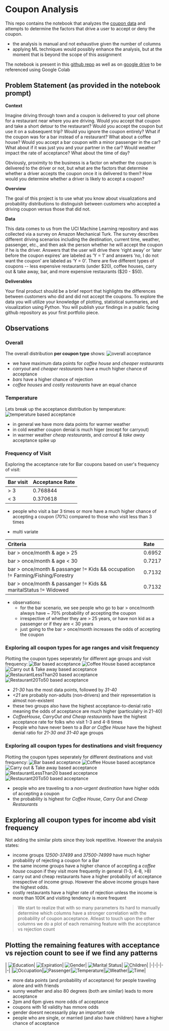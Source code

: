# Coupon Analysis

This repo contains the notebook that analyzes the [coupon data](./data/coupons.csv) and attempts to determine the factors that drive a user to accept or deny the coupon. 
- the analysis is manual and not exhaustive given the number of columns
- applying ML techniques would possibly enhance the analysis, but at the moment that is beyond the scope of this assignment

The notebook is present in this [github repo](./prompt.ipynb) as well as on [google drive](https://colab.research.google.com/drive/1Fm75hjiLj5AfgSSbWp8s4Fu6YLSjDC04?usp=sharing) to be referenced using Google Colab

## Problem Statement (as provided in the notebook prompt)
**Context**

Imagine driving through town and a coupon is delivered to your cell phone for a restaurant near where you are driving. Would you accept that coupon and take a short detour to the restaurant? Would you accept the coupon but use it on a subsequent trip? Would you ignore the coupon entirely? What if the coupon was for a bar instead of a restaurant? What about a coffee house? Would you accept a bar coupon with a minor passenger in the car? What about if it was just you and your partner in the car? Would weather impact the rate of acceptance? What about the time of day?

Obviously, proximity to the business is a factor on whether the coupon is delivered to the driver or not, but what are the factors that determine whether a driver accepts the coupon once it is delivered to them? How would you determine whether a driver is likely to accept a coupon?

**Overview**

The goal of this project is to use what you know about visualizations and probability distributions to distinguish between customers who accepted a driving coupon versus those that did not.

**Data**

This data comes to us from the UCI Machine Learning repository and was collected via a survey on Amazon Mechanical Turk. The survey describes different driving scenarios including the destination, current time, weather, passenger, etc., and then ask the person whether he will accept the coupon if he is the driver. Answers that the user will drive there ‘right away’ or ‘later before the coupon expires’ are labeled as ‘Y = 1’ and answers ‘no, I do not want the coupon’ are labeled as ‘Y = 0’.  There are five different types of coupons -- less expensive restaurants (under \$20), coffee houses, carry out & take away, bar, and more expensive restaurants (\$20 - $50).

**Deliverables**

Your final product should be a brief report that highlights the differences between customers who did and did not accept the coupons.  To explore the data you will utilize your knowledge of plotting, statistical summaries, and visualization using Python. You will publish your findings in a public facing github repository as your first portfolio piece.

## Observations

### Overall
The overall distribution **per coupon type** shows:
![overall acceptance](./images/coupon_acceptance_overall.png)

- we have maximum data points for *coffee house* and *cheaper restaurants*
- *carryout* and *cheaper restaurants* have a much higher chance of acceptance
- *bars* have a higher chance of rejection
- *coffee houses* and *costly restaurants* have an equal chance

### Temperature
Lets break up the acceptance distribution by temperature:
![temperature based acceptance](./images/coupon_acceptance_temperature.png)

- in general we have more data points for warmer weather
- in cold weather coupon denial is much higer (except for carryout)
- in warmer weather *cheap restaurants*, and *carrout & take away* acceptance spike up

### Frequency of Visit
Exploring the acceptance rate for Bar coupons based on user's frequency of visit:

| Bar visit | Acceptance Rate |
|:----------|:----------------|
| > 3 | 0.768844 |
| < 3 | 0.370618 |

- people who visit a bar 3 times or more have a much higher chance of accepting a coupon (70%) compared to those who visit less than 3 times

- multi variate 

| Criteria | Rate |
|:---------|:-----|
| bar > once/month & age > 25 | 0.6952 |
| bar > once/month & age < 30 | 0.7217 |
| bar > once/month & passanger != Kids && occupation != Farming/Fishing/Forestry | 0.7132 |
| bar > once/month & passanger != Kids && maritalStatus != Widowed | 0.7132 |

- observations:
	- for the bar scenario, we see people who go to bar > once/month always have ~ 70% probability of accepting the coupon
	- irrespective of whether they are > 25 years, or have non kid as a passenger or if they are < 30 years
	- just going to the bar > once/month increases the odds of accepting the coupon

### Exploring all coupon types for age ranges and visit frequency
Plotting the coupon types seperately for different age groups and visit frequency:
![Bar based acceptance](./images/coupon_acceptance_Bar.png)
![Coffee House based acceptance](./images/coupon_acceptance_Coffee%20House.png)
![Carry out & Take away based acceptance](./images/coupon_acceptance_Carry%20out%20%26%20Take%20away.png)
![RestaurantLessThan20 based acceptance](./images/coupon_acceptance_Restaurant(_20).png)
![Restaurant20To50 based acceptance](./images/coupon_acceptance_Restaurant(20-50).png)

- *21-30* has the most data points, followed by *31-40*
- *<21* are probably non-adults (non-drivers) and their representation is almost non-existent
- these two groups also have the highest acceptance-to-denial ratio meaning the odds of acceptance are much higher (particulalry in 21-40)
- *CoffeeHouse, CarryOut and Cheap restaurants* have the highest acceptance rate for folks who visit 1-3 and 4-8 times
- People who have never been to a *Bar or Coffee House* have the highest denial ratio for *21-30 and 31-40* age groups

### Exploring all coupon types for destinations and visit frequency
Plotting the coupon types seperately for different destinations and visit frequency:
![Bar based acceptance](./images/coupon_acceptance_Bar_destination.png)
![Coffee House based acceptance](./images/coupon_acceptance_Coffee%20House_destination.png)
![Carry out & Take away based acceptance](./images/coupon_acceptance_Carry%20out%20%26%20Take%20away_destination.png)
![RestaurantLessThan20 based acceptance](./images/coupon_acceptance_Restaurant(_20)_destination.png)
![Restaurant20To50 based acceptance](./images/coupon_acceptance_Restaurant(20-50)_destination.png)

- people who are traveling to a *non-urgent destination* have higher odds of accepting a coupon
- the probability is highest for *Coffee House*, *Carry Out* and *Cheap Restaurants*

## Exploring all coupon types for income abd visit frequency
Not adding the similar plots since they look repetitive. However the analysis states:
- income groups *12500-37499* and *37500-74999* have much higher probability of rejecting a coupon for a Bar
- the same income groups have a higher chance of accepting a *coffee house* coupon if they visit more frequently in general (1-3, 4-8, >8)
 - carry out and cheap restaurants have a higher probabiliy of acceptance irrespective of income group. However the above income groups have the highest odds.
- costly restaurants have a higher rate of rejection unless the income is more than 100K and visiting tendency is more frequent


> We start to realize that with so many parameters its hard to manually determine which columns have a stronger correlation with the probability of coupon acceptance. Atleast to touch upon the other columns we do a plot of each remaining feature with the acceptance vs rejection count

## Plotting the remaining features with acceptance vs rejection count to see if we find any patterns

|
![Education](./images/coupon_acceptance_education_count.png)|
![Expiration](./images/coupon_acceptance_expiration_count.png)|
![Gender](./images/coupon_acceptance_gender_count.png)|
![Marital Status](./images/coupon_acceptance_maritalStatus_count.png)|
![Children](./images/coupon_acceptance_has_children_count.png)|
|-|-|-|-|-|
|![Occupation](./images/coupon_acceptance_occupation_count.png)|![Passenger](./images/coupon_acceptance_passenger_count.png)|![Temperature](./images/coupon_acceptance_temperature_count.png)|![Weather](./images/coupon_acceptance_weather_count.png)|![Time](./images/coupon_acceptance_time_count.png)|

- more data points (and probability of acceptance) for people traveling alone and with friends
- sunny weather and also 80 degrees (both are similar) leads to more acceptance
- 2pm and 6pm gives more odds of acceptance
- coupons with 1d validity has mmore odds
- gender doesnt necessarily play an important role
- people who are single, or married (and also have children) have a higher chance of acceptance

